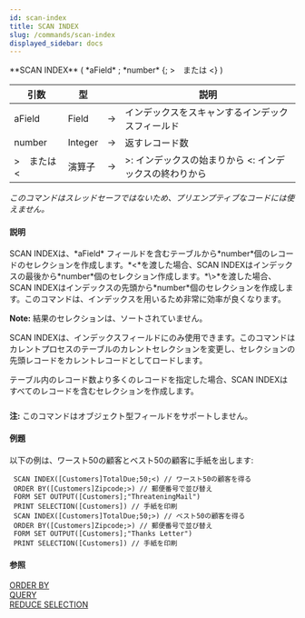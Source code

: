 ```yaml
---
id: scan-index
title: SCAN INDEX
slug: /commands/scan-index
displayed_sidebar: docs
---
```


<!--REF #_command_.SCAN INDEX.Syntax-->**SCAN INDEX** ( *aField* ; *number* {; >　または <} )<!-- END REF-->
<!--REF #_command_.SCAN INDEX.Params-->
| 引数 | 型 |  | 説明 |
| --- | --- | --- | --- |
| aField | Field | &#8594;  | インデックスをスキャンするインデックスフィールド |
| number | Integer | &#8594;  | 返すレコード数 |
| >　または < | 演算子 | &#8594;  | >: インデックスの始まりから <: インデックスの終わりから |

<!-- END REF-->

*このコマンドはスレッドセーフではないため、プリエンプティブなコードには使えません。*


#### 説明 

<!--REF #_command_.SCAN INDEX.Summary-->SCAN INDEXは、*aField* フィールドを含むテーブルから*number*個のレコードのセレクションを作成します。<!-- END REF-->*<*を渡した場合、SCAN INDEXはインデックスの最後から*number*個のセレクション作成します。*\>*を渡した場合、SCAN INDEXはインデックスの先頭から*number*個のセレクションを作成します。このコマンドは、インデックスを用いるため非常に効率が良くなります。

**Note:** 結果のセレクションは、ソートされていません。

SCAN INDEXは、インデックスフィールドにのみ使用できます。このコマンドはカレントプロセスのテーブルのカレントセレクションを変更し、セレクションの先頭レコードをカレントレコードとしてロードします。

テーブル内のレコード数より多くのレコードを指定した場合、SCAN INDEXはすべてのレコードを含むセレクションを作成します。

##### 

**注:** このコマンドはオブジェクト型フィールドをサポートしません。

#### 例題 

以下の例は、ワースト50の顧客とベスト50の顧客に手紙を出します:

```4d
 SCAN INDEX([Customers]TotalDue;50;<) // ワースト50の顧客を得る
 ORDER BY([Customers]Zipcode;>) // 郵便番号で並び替え
 FORM SET OUTPUT([Customers];"ThreateningMail")
 PRINT SELECTION([Customers]) // 手紙を印刷
 SCAN INDEX([Customers]TotalDue;50;>) // ベスト50の顧客を得る
 ORDER BY([Customers]Zipcode;>) // 郵便番号で並び替え
 FORM SET OUTPUT([Customers];"Thanks Letter")
 PRINT SELECTION([Customers]) // 手紙を印刷
```

#### 参照 

[ORDER BY](order-by.md)  
[QUERY](query.md)  
[REDUCE SELECTION](reduce-selection.md)  
